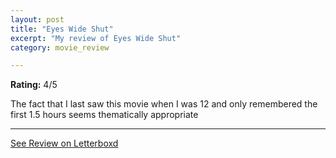 ```yaml
---
layout: post
title: "Eyes Wide Shut"
excerpt: "My review of Eyes Wide Shut"
category: movie_review

---
```


**Rating:** 4/5

The fact that I last saw this movie when I was 12 and only remembered the first 1.5 hours seems thematically appropriate

<hr>

[See Review on Letterboxd](https://boxd.it/3blH7f)
